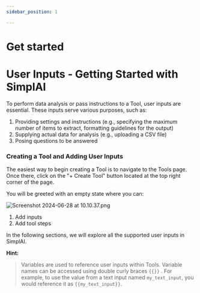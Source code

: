 ```yaml
---
sidebar_position: 1

---
```

# Get started

# User Inputs - Getting Started with SimplAI

To perform data analysis or pass instructions to a Tool, user inputs are essential. These inputs serve various purposes, such as:

1. Providing settings and instructions (e.g., specifying the maximum number of items to extract, formatting guidelines for the output)
2. Supplying actual data for analysis (e.g., uploading a CSV file)
3. Posing questions to be answered

### Creating a Tool and Adding User Inputs

The easiest way to begin creating a Tool is to navigate to the Tools page. Once there, click on the "+ Create Tool" button located at the top right corner of the page.

You will be greeted with an empty state where you can:

![Screenshot 2024-06-28 at 10.10.37.png](https://prod-files-secure.s3.us-west-2.amazonaws.com/30c482d3-3a1f-4931-a883-cfdc07ec214f/90bf86e3-0185-40d8-95cb-bb832a782365/Screenshot_2024-06-28_at_10.10.37.png)

1. Add inputs
2. Add tool steps

In the following sections, we will explore all the supported user inputs in SimplAI.

**Hint:**

> Variables are used to reference user inputs within Tools. Variable names can be accessed using double curly braces `{{}}` . For example, to use the value from a text input named `my_text_input`, you would reference it as `{{my_text_input}}`.
>